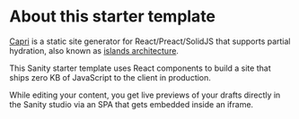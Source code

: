 # About this starter template

[Capri](https://github.com/capri-js/capri) is a static site generator for React/Preact/SolidJS that supports partial hydration, also known as [islands architecture](https://jasonformat.com/islands-architecture/).

This Sanity starter template uses React components to build a site that ships zero KB of JavaScript to the client in production.

While editing your content, you get live previews of your drafts directly in the Sanity studio via an SPA that gets embedded inside an iframe.
